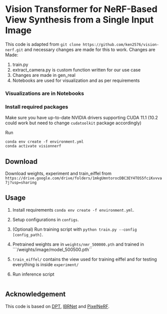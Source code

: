 # Vision Transformer for NeRF-Based View Synthesis from a Single Input Image
This code is adapted from ```git clone https://github.com/ken2576/vision-nerf.git``` and necessary changes are made for this to work.
Changes are Made:
1. train.py
2. extract_camera.py is custom function written for our use case
3. Changes are made in gen_real
4. Notebooks are used for visualization and as per requirements
### Visualizations are in Notebooks
### Install required packages

Make sure you have up-to-date NVIDIA drivers supporting CUDA 11.1 (10.2 could work but need to change `cudatoolkit` package accordingly)

Run

```
conda env create -f environment.yml
conda activate visionnerf
```
## Download 
Download weights, experiment and train_eiffel from ```https://drive.google.com/drive/folders/1mkgUmntorocDBC3EY4TOS5fciKvvva7j?usp=sharing```

## Usage



1. Install requirements ```conda env create -f environment.yml```.

2. Setup configurations in ```configs```.

3. (Optional) Run training script with ```python train.py --config [config_path]```.

4. Pretrained weights are in   ```weights/nmr_500000.pth``` and trained in ```/weights/image/model_500500.pth``
5. ```train_eiffel/``` contains the view used for training eiffel and for testing everything is inside  ```experiment/```
6. Run inference script 
```python gen_real.py --config [path to config file] 
```


## Acknowledgement

This code is based on [DPT](https://github.com/isl-org/DPT), [IBRNet](https://github.com/googleinterns/IBRNet) and [PixelNeRF](https://github.com/sxyu/pixel-nerf).


